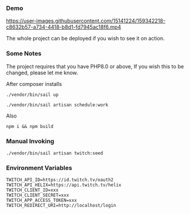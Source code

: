 ### Demo

https://user-images.githubusercontent.com/15141224/159342218-c8632b57-a734-4418-b8d1-fd7945ac18f6.mp4


The whole project can be deployed if you wish to see it on action.

### Some Notes

The project requires that you have PHP8.0 or above, If you wish this to be changed, please let me know.  

After composer installs

`./vendor/bin/sail up`

`./vendor/bin/sail artisan schedule:work`

Also

`npm i && npm build`

### Manual Invoking

`./vendor/bin/sail artisan twitch:seed`

### Environment Variables

```
TWITCH_API_ID=https://id.twitch.tv/oauth2
TWITCH_API_HELIX=https://api.twitch.tv/helix
TWITCH_CLIENT_ID=xxx
TWITCH_CLIENT_SECRET=xxx
TWITCH_APP_ACCESS_TOKEN=xxx
TWITCH_REDIRECT_URI=http://localhost/login
```
